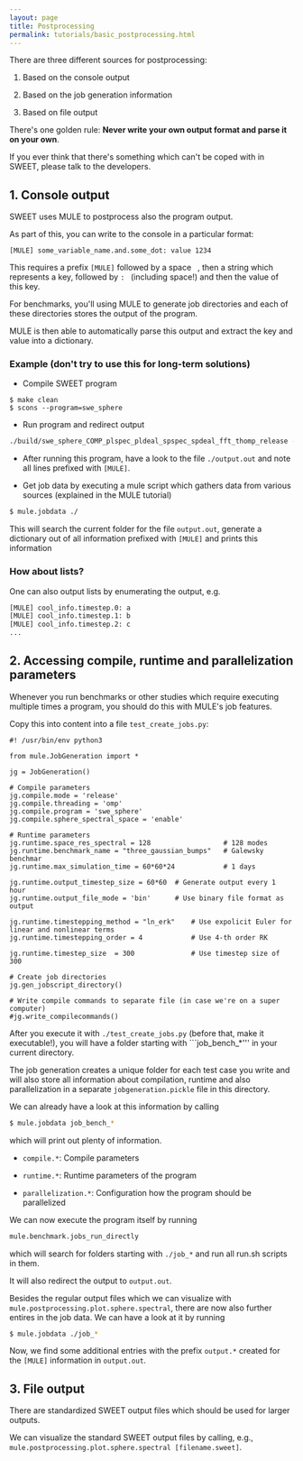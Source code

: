 ```yaml
---
layout: page
title: Postprocessing
permalink: tutorials/basic_postprocessing.html
---
```


There are three different sources for postprocessing:

 1. Based on the console output

 2. Based on the job generation information

 3. Based on file output

There's one golden rule: **Never write your own output format and parse it on your own**.

If you ever think that there's something which can't be coped with in SWEET, please talk to the developers.


## 1. Console output

SWEET uses MULE to postprocess also the program output.

As part of this, you can write to the console in a particular format:

```
[MULE] some_variable_name.and.some_dot: value 1234
```

This requires a prefix ```[MULE]``` followed by a space ``` ```, then a string which represents a key, followed by ```: ``` (including space!) and then the value of this key.

For benchmarks, you'll using MULE to generate job directories and each of these directories stores the output of the program.

MULE is then able to automatically parse this output and extract the key and value into a dictionary.



### Example (don't try to use this for long-term solutions)

* Compile SWEET program 
```
$ make clean
$ scons --program=swe_sphere
```

* Run program and redirect output
```bash
./build/swe_sphere_COMP_plspec_pldeal_spspec_spdeal_fft_thomp_release --timestepping-method=ln_erk --timestepping-order=4 --dt=300 --benchmark-name=galewsky -M 128 -t 43200 > output.out
```
* After running this program, have a look to the file ```./output.out``` and note all lines prefixed with ```[MULE]```.

* Get job data by executing a mule script which gathers data from various sources (explained in the MULE tutorial)
```bash
$ mule.jobdata ./
```
This will search the current folder for the file ```output.out```, generate a dictionary out of all information prefixed with ```[MULE]``` and prints this information



### How about lists?

One can also output lists by enumerating the output, e.g.

```bash
[MULE] cool_info.timestep.0: a
[MULE] cool_info.timestep.1: b
[MULE] cool_info.timestep.2: c
...
```

## 2. Accessing compile, runtime and parallelization parameters

Whenever you run benchmarks or other studies which require executing multiple times a program, you should do this with MULE's job features.


Copy this into content into a file ```test_create_jobs.py```:

```
#! /usr/bin/env python3

from mule.JobGeneration import *

jg = JobGeneration()

# Compile parameters
jg.compile.mode = 'release'
jg.compile.threading = 'omp'
jg.compile.program = 'swe_sphere'
jg.compile.sphere_spectral_space = 'enable'

# Runtime parameters
jg.runtime.space_res_spectral = 128                  # 128 modes
jg.runtime.benchmark_name = "three_gaussian_bumps"   # Galewsky benchmar
jg.runtime.max_simulation_time = 60*60*24            # 1 days

jg.runtime.output_timestep_size = 60*60  # Generate output every 1 hour
jg.runtime.output_file_mode = 'bin'      # Use binary file format as output

jg.runtime.timestepping_method = "ln_erk"    # Use expolicit Euler for linear and nonlinear terms
jg.runtime.timestepping_order = 4            # Use 4-th order RK

jg.runtime.timestep_size  = 300              # Use timestep size of 300

# Create job directories
jg.gen_jobscript_directory()

# Write compile commands to separate file (in case we're on a super computer)
#jg.write_compilecommands()

```

After you execute it with ```./test_create_jobs.py``` (before that, make it executable!), you will have a folder starting with ```job_bench_*''' in your current directory.

The job generation creates a unique folder for each test case you write and will also store all information about compilation, runtime and also parallelization in a separate ```jobgeneration.pickle``` file in this directory.

We can already have a look at this information by calling
```bash
$ mule.jobdata job_bench_*
```
which will print out plenty of information.

* ```compile.*```: Compile parameters

* ```runtime.*```: Runtime parameters of the program

* ```parallelization.*```: Configuration how the program should be parallelized


We can now execute the program itself by running
```bash
mule.benchmark.jobs_run_directly
```
which will search for folders starting with ```./job_*``` and run all run.sh scripts in them.

It will also redirect the output to ```output.out```.

Besides the regular output files which we can visualize with ```mule.postprocessing.plot.sphere.spectral```, there are now also further entires in the job data. We can have a look at it by running

```bash
$ mule.jobdata ./job_*
```

Now, we find some additional entries with the prefix ```output.*``` created for the ```[MULE]``` information in ```output.out```.



## 3. File output

There are standardized SWEET output files which should be used for larger outputs.

We can visualize the standard SWEET output files by calling, e.g., ```mule.postprocessing.plot.sphere.spectral [filename.sweet]```.


